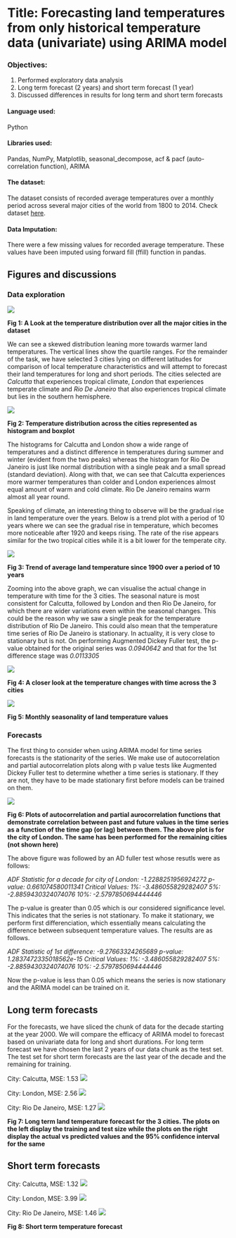 # Title: Forecasting land temperatures from only historical temperature data (univariate) using ARIMA model

### Objectives:
1. Performed exploratory data analysis
2. Long term forecast (2 years) and short term forecast (1 year)
3. Discussed differences in results for long term and short term forecasts

#### Language used:
Python

#### Libraries used:
Pandas, NumPy, Matplotlib, seasonal_decompose, acf & pacf (auto-correlation function), ARIMA

#### The dataset:
The dataset consists of recorded average temperatures over a monthly period across several major cities of the world from 1800 to 2014. Check dataset [here](https://github.com/rud-ninja/land_temperature_forecast/blob/main/GlobalLandTemperaturesByMajorCity.csv).

#### Data Imputation:
There were a few missing values for recorded average temperature. These values have been imputed using forward fill (ffill) function in pandas.



## Figures and discussions


### Data exploration

![](https://github.com/rud-ninja/land_temperature_forecast/blob/main/new_images/worldwide_temperature.png)

**Fig 1: A Look at the temperature distribution over all the major cities in the dataset**

We can see a skewed distribution leaning more towards warmer land temperatures. The vertical lines show the quartile ranges. For the remainder of the task, we have selected 3 cities lying on different latitudes for comparison of local temperature characteristics and will attempt to forecast their land temperatures for long and short periods. The cities selected are *Calcutta* that experiences tropical climate, *London* that experiences temperate climate and *Rio De Janeiro* that also experiences tropical climate but lies in the southern hemisphere.

![](https://github.com/rud-ninja/land_temperature_forecast/blob/main/new_images/citywise_temperatures.png)

**Fig 2: Temperature distribution across the cities represented as histogram and boxplot**

The histograms for Calcutta and London show a wide range of temperatures and a distinct difference in temperatures during summer and winter (evident from the two peaks) whereas the histogram for Rio De Janeiro is just like normal distribution with a single peak and a small spread (standard deviation). Along with that, we can see that Calcutta experiences more warmer temperatures than colder and London experiences almost equal amount of warm and cold climate. Rio De Janeiro remains warm almost all year round.

Speaking of climate, an interesting thing to observe will be the gradual rise in land temperature over the years. Below is a trend plot with a period of 10 years where we can see the gradual rise in temperature, which becomes more noticeable after 1920 and keeps rising. The rate of the rise appears similar for the two tropical cities while it is a bit lower for the temperate city.

![](https://github.com/rud-ninja/land_temperature_forecast/blob/main/new_images/10year_trend.png)

**Fig 3: Trend of average land temperature since 1900 over a period of 10 years**

Zooming into the above graph, we can visualise the actual change in temperature with time for the 3 cities. The seasonal nature is most consistent for Calcutta, followed by London and then Rio De Janeiro, for which there are wider variations even within the seasonal changes. This could be the reason why we saw a single peak for the temperature distribution of Rio De Janeiro. This could also mean that the temperature time series of Rio De Janeiro is stationary. In actuality, it is very close to stationary but is not. On performing Augmented Dickey Fuller test, the p-value obtained for the original series was *0.0940642* and that for the 1st difference stage was *0.0113305*

![](https://github.com/rud-ninja/land_temperature_forecast/blob/main/new_images/temperature_vs_time.png)

**Fig 4: A closer look at the temperature changes with time across the 3 cities**

![](https://github.com/rud-ninja/land_temperature_forecast/blob/main/new_images/monthly_seasonality.png)

**Fig 5: Monthly seasonality of land temperature values**




### Forecasts
The first thing to consider when using ARIMA model for time series forecasts is the stationarity of the series. We make use of autocorrelation and partial autocorrelation plots along with p value tests like Augmented Dickey Fuller test to determine whether a time series is stationary. If they are not, they have to be made stationary first before models can be trained on them.

![](https://github.com/rud-ninja/land_temperature_forecast/blob/main/new_images/autocorrelation_london.png)

**Fig 6: Plots of autocorrelation and partial aurocorrelation functions that demonstrate correlation between past and future values in the time series as a function of the time gap (or lag) between them. The above plot is for the city of London. The same has been performed for the remaining cities (not shown here)**

The above figure was followed by an AD fuller test whose resutls were as follows:

*ADF Statistic for a decade for city of London: -1.2288251956924272
p-value: 0.661074580011341
Critical Values:
	1%: -3.486055829282407
	5%: -2.8859430324074076
	10%: -2.5797850694444446*
  
The p-value is greater than 0.05 which is our considered significance level. This indicates that the series is not stationary. To make it stationary, we perform first differenciation, which essentially means calculating the difference between subsequent temperature values. The results are as follows.

*ADF Statistic of 1st difference: -9.27663324265689
p-value: 1.2837472335018562e-15
Critical Values:
	1%: -3.486055829282407
	5%: -2.8859430324074076
	10%: -2.5797850694444446*
  
Now the p-value is less than 0.05 which means the series is now stationary and the ARIMA model can be trained on it.



## Long term forecasts
For the forecasts, we have sliced the chunk of data for the decade starting at the year 2000. We will compare the efficacy of ARIMA model to forecast based on univariate data for long and short durations. For long term forecast we have chosen the last 2 years of our data chunk as the test set. The test set for short term forecasts are the last year of the decade and the remaining for training.

City: Calcutta,		MSE: 1.53
![](https://github.com/rud-ninja/land_temperature_forecast/blob/main/new_images/lt_cal.png)

City: London,		MSE: 2.56
![](https://github.com/rud-ninja/land_temperature_forecast/blob/main/new_images/lt_lon.png)

City: Rio De Janeiro,		MSE: 1.27
![](https://github.com/rud-ninja/land_temperature_forecast/blob/main/new_images/lt_rdj.png)

**Fig 7: Long term land temperature forecast for the 3 cities. The plots on the left display the training and test size while the plots on the right display the actual vs predicted values and the 95% confidence interval for the same**



## Short term forecasts

City: Calcutta,		MSE: 1.32
![](https://github.com/rud-ninja/land_temperature_forecast/blob/main/new_images/st_cal.png)

City: London,		MSE: 3.99
![](https://github.com/rud-ninja/land_temperature_forecast/blob/main/new_images/st_lon.png)

City: Rio De Janeiro,		MSE: 1.46
![](https://github.com/rud-ninja/land_temperature_forecast/blob/main/new_images/st_rdj.png)

**Fig 8: Short term temperature forecast**
